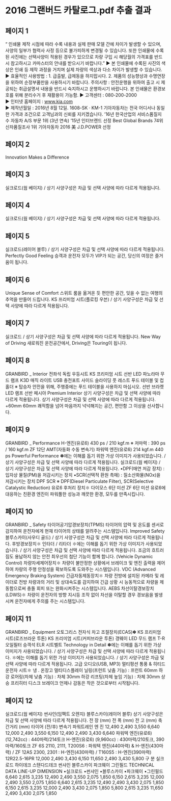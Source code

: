 # 2016 그랜버드 카탈로그.pdf 추출 결과

## 페이지 1

 “ 인쇄물 제작 시점에 따라 수록 내용과 실제 판매 모델 간에 차이가 발생할 수 있으며, 사양의 일부가 협력사 사정 등으로 불가피하게 변경될 수 있습니다. 
   또한 인쇄물에 수록된 사진에는 선택사양이 적용된 경우가 있으므로 차량 구입 시 해당월의 가격표를 반드시 참고하시고 카마스터의 안내를 받으시기 바랍니다.”
▶ 본 인쇄물에 수록된 사진의 색상은 인쇄 등 제작 과정을 거치며 실제 차량의 색상과 다소 차이가 발생할 수 있습니다.    
▶ 효율적인 사용방법 : 1. 급출발, 급제동을 하지맙시다.   2. 제품의 성능향상과 수명연장을 위하여 순정부품만을 사용하시기 바랍니다.
    주의사항 : 안전운행을 위하여 출고 시 제공되는 취급설명서 내용을 반드시 숙지하시고 운행하시기 바랍니다.
    본 인쇄물은 환경보호를 위해 분리수거 후 재활용이 가능함.
▶ 고객센터 : 080-200-2000  
▶ 인터넷 홈페이지 : www.kia.com          
▶ 제작년월일 : 2016년 8월 12일.   1608-SK · KM-1
               기아자동차는 전국 어디서나 동일한 가격과 조건으로 고객님과의 신뢰를 지키겠습니다.
’16년 한국산업의 서비스품질지수
자동차 A/S 부문 1위 (3년 연속)
’15년 인터브랜드 선정
Best Global Brands 74위
신차품질조사 1위
기아자동차
2016 美 J.D.POWER 선정


## 페이지 2

Innovation Makes a Difference


## 페이지 3

실크로드(웜 베이지) / 상기 사양구성은 차급 및 선택 사양에 따라 다르게 적용됩니다.


## 페이지 4

실크로드(웜 베이지) / 상기 사양구성은 차급 및 선택 사양에 따라 다르게 적용됩니다.


## 페이지 5

실크로드(레이어 블루) / 상기 사양구성은 차급 및 선택 사양에 따라 다르게 적용됩니다.
Perfectly Good Feeling
승객과 운전자 모두가 VIP가 되는 공간, 당신의 여정은 즐거움이 됩니다.


## 페이지 6

Unique Sense of Comfort
스위트 룸을 옮겨온 듯 편안한 공간,
잊을 수 없는 여행의 추억을 만들어 드립니다.
KS 프리미엄 시트(플로킹 우븐) / 상기 사양구성은 차급 및 선택 사양에 따라 다르게 적용됩니다.


## 페이지 7

실크로드 / 상기 사양구성은 차급 및 선택 사양에 따라 다르게 적용됩니다.
New Way of Driving
새로워진 운전공간에서, Driving은 Touring이 됩니다.


## 페이지 8

GRANBIRD _ Interior
전좌석 독립 우등시트
KS 프리미엄 시트
선반 LED 파노라마 무드 램프
K3D 매직 라이트 
USB 충전포트
사이드 슬라이딩
풋 레스트
푸드 테이블 및 컵홀더
※ 탑승자 안전을 위해, 주행중에는 푸드 테이블을 사용하지 마십시오.
선반 브라켓 LED 램프
선반 페시아
Premium Interior
상기 사양구성은 차급 및 선택 사양에 따라 다르게 적용됩니다.
상기 사양구성은 차급 및 선택 사양에 따라 다르게 적용됩니다.
+60mm
60mm
쾌적함을 넘어 마음까지 넉넉해지는 공간, 편안함 그 이상을 선사합니다.


## 페이지 9

GRANBIRD _ Performance
H-엔진(유로6)
430 ps / 210 kgf.m
※ 저마력 : 390 ps / 160 kgf.m
ZF 12단 AMT(자동화 수동 변속기)
파워텍 엔진(유로6)
214 kgf.m
440 ps 
Powerful Performance
✽에는 이해를 돕기 위한 가상 이미지가 사용되었습니다. / 상기 사양구성은 차급 및 선택 사양에 따라 다르게 적용됩니다.
실크로드(웜 베이지) / 상기 사양구성은 차급 및 선택 사양에 따라 다르게 적용됩니다.
•DPF(매연 저감 장치) : 입자상 물질(PM)을 저감시키는 장치
•SCR(선택적 환원 촉매) : 질소산화물(NOx)을 저감시키는 장치
DPF
SCR
※ DPF(Diesel Particulate Filter), SCR(Selective Catalystic Reduction)
유로6 후처리 장치✽
다이모스 6단 미션
ZF 6단 미션
유로6에 대응하는 친환경 엔진이 파워풀한 성능과 깨끗한 환경, 모두를 만족시킵니다.


## 페이지 10

GRANBIRD _ Safety
타이어공기압경보장치(TPMS)
타이어의 압력 및 온도를 센서로 감지하여 운전자에게 현재 
타이어의 상태를 알려주는 시스템입니다.
Improved Safety
블루스카이(사우디 골드) / 상기 사양구성은 차급 및 선택 사양에 따라 다르게 적용됩니다.
후방경보장치✽
인타더 / 리타더
✽에는 이해를 돕기 위한 가상 이미지가 사용되었습니다. / 상기 사양구성은 차급 및 선택 사양에 따라 다르게 적용됩니다.
조금의 흐트러짐도 용납하지 않는 안전 최우선의 첨단 기능이 함께 합니다.
(Vehicle Dynamic Control) 차량자세제어장치✽
차량이 불안정한 상황에서 브레이크 및 엔진 출력을 제어하여 차량의 주행 안정성을 확보하도록 
도와주는 시스템입니다.
VDC
(Advanced Emergency Braking System) 긴급자동제동장치✽
차량 전방에 설치된 카메라 및 레이더로 전방 차량과의 거리 및 상대속도를 감지하여 긴급 상황 시 능동적으로 차량을 
제동함으로써 충돌 회피 또는 완화시켜주는 시스템입니다.
AEBS
차선이탈경보장치(LDWS)✽
차량이 운전자의 방향 지시등 조작 없이 차선을 이탈할 경우
경보음을 발생시켜 운전자에게 주의를 주는 시스템입니다.


## 페이지 11

GRANBIRD _ Equipment
오토그리스
전자식 차고 조절장치(ECAS)✽
KS 프리미엄 시트(로즈브라운 투톤)
KS 프리미엄 시트(커피브라운 투톤)
갱웨이 LED 무드 램프
T-R 오일필터
승객석 ELR 시트벨트
Technology in Detail
✽에는 이해를 돕기 위한 가상 이미지가 사용되었습니다. / 상기 사양구성은 차급 및 선택 사양에 따라 다르게 적용됩니다.
✽에는 이해를 돕기 위한 가상 이미지가 사용되었습니다. / 상기 사양구성은 차급 및 선택 사양에 따라 다르게 적용됩니다.
고급 오디오(USB, MP3)
멀티펑션 통풍 & 히티드 운전자 시트✽
냉 . 온장고
멀티디스플레이
닐링(프런트 낮춤 기능) : 프런트 60mm 하강         로어링(차체 낮춤 기능) : 차체 30mm 하강         리프팅(차체 높임 기능) : 차체 30mm 상승
프리히터
디스크 브레이크
언제나 감동은 작은 것으로부터 시작됩니다.


## 페이지 12

실크로드(웜 베이지)
썬샤인(임팩트 오렌지)
블루스카이(레이어 블루)
상기 사양구성은 차급 및 선택 사양에 따라 다르게 적용됩니다.
     전   장                (mm)
     전   폭                (mm)
     전   고                (mm)
     축간거리            (mm)
     타이어 (전/후)
변속기
  파워트레인
엔   진
12,490
2,490
3,550
6,640
12,000
2,490
3,550
6,150
12,490
2,490
3,430
6,640
파워텍 엔진(유로6) (12,742cc) : 440마력/214토크
H-엔진(유로6) (9,960cc) : 430마력/210토크, 390마력/160토크
ZF 6S 2110, 2111, T200S6 : 파워텍 엔진(440마력) & H-엔진(430마력) / ZF 12AS 2300, 2301 : H-엔진(430마력) / T160S5 : H-엔진(390마력)
12R22.5-16PR
12,000
2,490
3,430
6,150
11,650
2,490
3,430
5,800
구     분
실크로드
하이데크
스텐다드데크
썬샤인
블루스카이
파크웨이
그린필드
TECHNICAL DATA
LINE-UP
DIMENSION
•실크로드
•썬샤인
•블루스카이
•파크웨이
•그린필드
6,640
2,615
3,235
12,490
2,490
3,550
2,075
1,850
6,150
2,615
3,235
12,000
2,490
3,550
2,075
1,850
6,640
2,615
3,235
12,490
2,490
3,430
2,075
1,850
6,150
2,615
3,235
12,000
2,490
3,430
2,075
1,850
5,800
2,615
3,235
11,650
2,490
3,430
2,075
1,850


